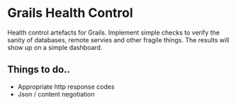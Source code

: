 Grails Health Control
=====================

Health control artefacts for Grails. Implement simple checks to verify the sanity of databases, remote servies and other fragile things. The results will show up on a simple dashboard. 


Things to do..
--------------

* Appropriate http response codes
* Json / content negotiation
